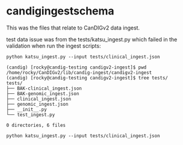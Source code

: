# candigingestschema

This was the files that relate to CanDIGv2 data ingest. 

test data issue was from the tests/katsu_ingest.py which failed in the validation when run the ingest scripts:



`python katsu_ingest.py --input tests/clinical_ingest.json`


```
(candig) [rocky@candig-testing candigv2-ingest]$ pwd
/home/rocky/CanDIGv2/lib/candig-ingest/candigv2-ingest
(candig) [rocky@candig-testing candigv2-ingest]$ tree tests/
tests/
├── BAK-clinical_ingest.json
├── BAK-genomic_ingest.json
├── clinical_ingest.json
├── genomic_ingest.json
├── __init__.py
└── test_ingest.py

0 directories, 6 files

python katsu_ingest.py --input tests/clinical_ingest.json

```
